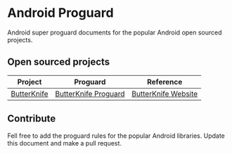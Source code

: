 # Android Proguard

Android super proguard documents for the popular Android open sourced projects.

## Open sourced projects

Project | Proguard | Reference
------------ | ------------- | ------------
[ButterKnife](https://github.com/JakeWharton/butterknife) | [ButterKnife Proguard](https://github.com/gongmingqm10/AndroidProguard/blob/master/proguards/butter_knife_proguard.md)  | [ButterKnife Website](http://jakewharton.github.io/butterknife/)

## Contribute

Fell free to add the proguard rules for the popular Android libraries. Update this document and make a pull request.
